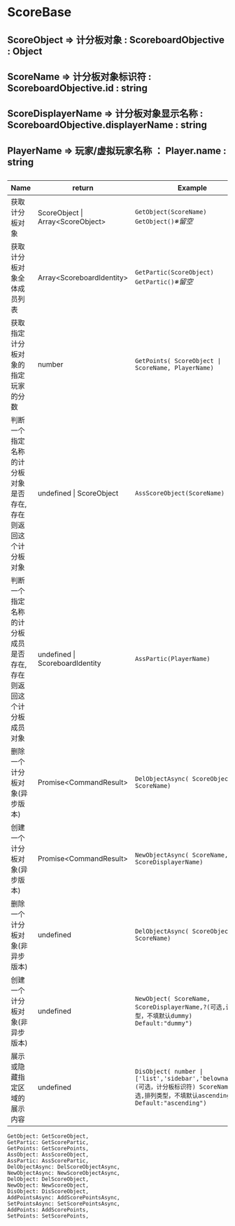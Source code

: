
#
# ScoreBase #
## ScoreObject => 计分板对象 : ScoreboardObjective : Object
## ScoreName => 计分板对象标识符 : ScoreboardObjective.id : string
## ScoreDisplayerName => 计分板对象显示名称 : ScoreboardObjective.displayerName : string
## PlayerName => 玩家/虚拟玩家名称 ： Player.name : string
## 


|Name|return|Example|解释|TODO|
|----|------|-------|----|------|
|获取计分板对象|ScoreObject \| Array\<ScoreObject\>|`GetObject(ScoreName)`<br>`GetObject()`*※留空*|`返回指定名称（ObjectName，不是指displayName）的`*对象*`，留空则返回一个包含所有计分板对象的`*数组*|YES
|获取计分板对象全体成员列表|Array\<ScoreboardIdentity\>|`GetPartic(ScoreObject)`<br>`GetPartic()`*※留空*|`返回指定计分板对象的成员（ScoreboardIdentity），留空则返回一个包含所有计分板对象`*成员*`的数组`|YES
|获取指定计分板对象的指定玩家的分数|number|`GetPoints( ScoreObject \| ScoreName, PlayerName)`|`第一参数可为 计分板对象 或 计分板标识符,第二参数为 玩家名称。返回一个整数表示的分数`|YES
|判断一个指定名称的计分板对象是否存在,存在则返回这个计分板对象|undefined \| ScoreObject|`AssScoreObject(ScoreName)`|`传入计分板标识符，判断是否存在，不存在则返回undefined，存在则返回这个计分板对象`|YES
|判断一个指定名称的计分板成员是否存在,存在则返回这个计分板成员对象|undefined \| ScoreboardIdentity|`AssPartic(PlayerName)`|`传入计分板成员标识符，判断是否存在，不存在则返回undefined，存在则返回这个成员对象`|YES
|删除一个计分板对象(异步版本)|Promise\<CommandResult\>|`DelObjectAsync( ScoreObject \| ScoreName)`|`删除一个指定的计分板对象，异步版本，可传入计分板对象或计分板标识符，返回一个Promise，不懂得可以不理睬`|YES
|创建一个计分板对象(异步版本)|Promise\<CommandResult\>|`NewObjectAsync( ScoreName, ScoreDisplayerName)`|`创建一个指定标识符和显示名称的计分板对象，异步版本，返回一个Promise，不懂得可以不理睬`|YES
|删除一个计分板对象(非异步版本)|undefined|`DelObjectAsync( ScoreObject \| ScoreName)`|`删除一个指定的计分板对象，非异步版本，可传入计分板对象或计分板标识符无返回值`|YES
|创建一个计分板对象(非异步版本)|undefined|`NewObject( ScoreName, ScoreDisplayerName,?(可选,计分板类型，不填默认dummy) Default:"dummy")`|`创建一个指定标识符和显示名称的计`|YES
|展示或隐藏指定区域的展示内容|undefined|`DisObject( number \| ['list','sidebar','belowname'],?(可选，计分板标识符) ScoreName,?(可选,排列类型，不填默认ascending) Default:"ascending")`|`第一个参数为展示区域，可以传入指定区域的名称，或传入0~2的整数，代指['list','sidebar','belowname']。第二个参数传入计分板标识，可选，留空则隐藏此区域计分板，第三个参数可选，设置排列方式，传入['ascending','descending']其一，或0~1的整数`|YES



    GetObject: GetScoreObject,
    GetPartic: GetScorePartic,
    GetPoints: GetScorePoints,
    AssObject: AssScoreObject,
    AssPartic: AssScorePartic,
    DelObjectAsync: DelScoreObjectAsync,
    NewObjectAsync: NewScoreObjectAsync,
    DelObject: DelScoreObject,
    NewObject: NewScoreObject,
    DisObject: DisScoreObject,
    AddPointsAsync: AddScorePointsAsync,
    SetPointsAsync: SetScorePointsAsync,
    AddPoints: AddScorePoints,
    SetPoints: SetScorePoints,
